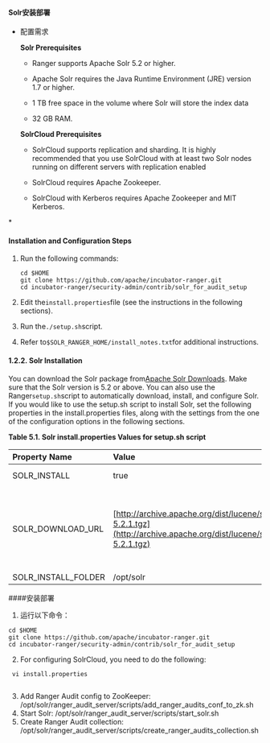 #### Solr安装部署

* 配置需求

  **Solr Prerequisites**

  * Ranger supports Apache Solr 5.2 or higher.

  * Apache Solr requires the Java Runtime Environment \(JRE\) version 1.7 or higher.

  * 1 TB free space in the volume where Solr will store the index data

  * 32 GB RAM.

  **SolrCloud Prerequisites**

  * SolrCloud supports replication and sharding. It is highly recommended that you use SolrCloud with at least two Solr nodes running on different servers with replication enabled

  * SolrCloud requires Apache Zookeeper.

  * SolrCloud with Kerberos requires Apache Zookeeper and MIT Kerberos.

\*



#### Installation and Configuration Steps


1. Run the following commands:

   ```
   cd $HOME
   git clone https://github.com/apache/incubator-ranger.git
   cd incubator-ranger/security-admin/contrib/solr_for_audit_setup
   ```

2. Edit the`install.properties`file \(see the instructions in the following sections\).

3. Run the`./setup.sh`script.

4. Refer to`$SOLR_RANGER_HOME/install_notes.txt`for additional instructions.



#### 1.2.2. Solr Installation

You can download the Solr package from[Apache Solr Downloads](http://lucene.apache.org/solr/downloads.html). Make sure that the Solr version is 5.2 or above. You can also use the Ranger`setup.sh`script to automatically download, install, and configure Solr. If you would like to use the setup.sh script to install Solr, set the following properties in the install.properties files, along with the settings from the one of the configuration options in the following sections.





**Table 5.1. Solr install.properties Values for setup.sh script**

| Property Name | Value | Description |
| :--- | :--- | :--- |
| SOLR\_INSTALL | true | When set to`true`, he`setup.sh`script will download the Solr package and install it. |
| SOLR\_DOWNLOAD\_URL | [http://archive.apache.org/dist/lucene/solr/5.2.1/solr-5.2.1.tgz](http://archive.apache.org/dist/lucene/solr/5.2.1/solr-5.2.1.tgz) | It is recommended that you use one for Apache mirror sitess to download the Solr package. You can choose a mirror site at[http://lucene.apache.org/solr/mirrors-solr-latest-redir.html](http://lucene.apache.org/solr/mirrors-solr-latest-redir.html) |
| SOLR\_INSTALL\_FOLDER | /opt/solr | The Solr install folder. |

####安装部署
1. 运行以下命令：

  ```
 cd $HOME
  git clone https://github.com/apache/incubator-ranger.git
  cd incubator-ranger/security-admin/contrib/solr_for_audit_setup
  
  ```
2. For configuring SolrCloud, you need to do the following:
 ``` 
  vi install.properties
  
  ```
3. Add Ranger Audit config to ZooKeeper: /opt/solr/ranger_audit_server/scripts/add_ranger_audits_conf_to_zk.sh
4. Start Solr: /opt/solr/ranger_audit_server/scripts/start_solr.sh
5. Create Ranger Audit collection: /opt/solr/ranger_audit_server/scripts/create_ranger_audits_collection.sh

